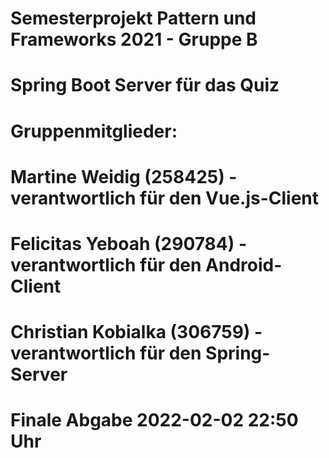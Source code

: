 # Semesterprojekt Pattern und Frameworks 2021 - Gruppe B
#
# Spring Boot Server für das Quiz
#
# Gruppenmitglieder:
# Martine Weidig (258425) - verantwortlich für den Vue.js-Client
# Felicitas Yeboah (290784) - verantwortlich für den Android-Client
# Christian Kobialka (306759) - verantwortlich für den Spring-Server
#
# Finale Abgabe 2022-02-02 22:50 Uhr
